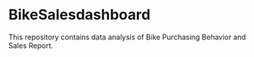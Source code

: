 # BikeSalesdashboard
This repository contains data analysis of Bike Purchasing Behavior and  Sales Report.
